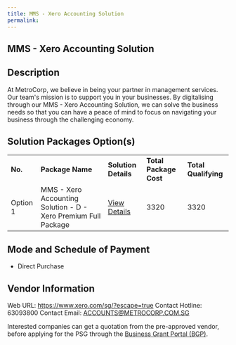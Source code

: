 ```yaml
---
title: MMS - Xero Accounting Solution
permalink: 
---
```


## MMS - Xero Accounting Solution

## Description

At MetroCorp, we believe in being your partner in management services. Our team's mission is to support you in your businesses. By digitalising through our MMS - Xero Accounting Solution, we can solve the business needs so that you can have a peace of mind to focus on navigating your business through the challenging economy.

## Solution Packages Option(s)

<table>
<tr>
<td><b>No.</b></td>
<td><b>Package Name</b></td>
<td><b>Solution Details</b></td>
<td><b>Total Package Cost</b></td>
<td><b>Total Qualifying</b></td>
</tr>
<tr>
<td>Option 1</td>
<td>MMS - Xero Accounting Solution - D - Xero Premium Full Package</td>
<td><a href='https://www.gobusiness.gov.sg/images/psg/METROPOLITAN_20210297_Desensitised_Annex_3_Part_4.pdf'>View Details</a></td>
<td>3320</td>
<td>3320</td>
</tr>
</table>

## Mode and Schedule of Payment

 - Direct Purchase

## Vendor Information

 Web URL: https://www.xero.com/sg/?escape=true 
Contact Hotline: 63093800 
Contact Email: ACCOUNTS@METROCORP.COM.SG 


Interested companies can get a quotation from the pre-approved vendor, before applying for the PSG through the <a href='https://www.businessgrants.gov.sg/'>Business Grant Portal (BGP)</a>.
